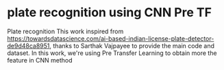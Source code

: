 # plate recognition using CNN Pre TF
 Plate recognition
This work inspired from https://towardsdatascience.com/ai-based-indian-license-plate-detector-de9d48ca8951, thanks to Sarthak Vajpayee to provide the main code and dataset. In this work, we're using Pre Transfer Learning to obtain more the feature in CNN method
